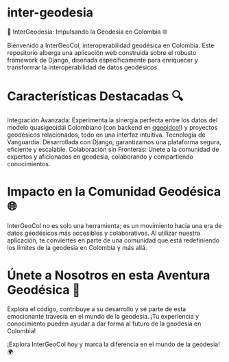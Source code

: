 # inter-geodesia
🌟 InterGeodesia: Impulsando la Geodesia en Colombia 🌐

Bienvenido a InterGeoCol, interoperabilidad geodésica en Colombia. Este repositorio alberga una aplicación web construida sobre el robusto framework de Django, diseñada específicamente para enriquecer y transformar la interoperabilidad de datos geodésicos.

# Características Destacadas 🔍

Integración Avanzada: Experimenta la sinergia perfecta entre los datos del modelo quasigeoidal Colombiano (con backend en [qgeoidcol](https://github.com/depicted-candela/qgeoidcol)) y proyectos geodésicos relacionados, todo en una interfaz intuitiva.
Tecnología de Vanguardia: Desarrollada con Django, garantizamos una plataforma segura, eficiente y escalable.
Colaboración sin Fronteras: Unete a la comunidad de expertos y aficionados en geodesia, colaborando y compartiendo conocimientos.

# Impacto en la Comunidad Geodésica 🌐
InterGeoCol no es solo una herramienta; es un movimiento hacia una era de datos geodésicos más accesibles y colaborativos. Al utilizar nuestra aplicación, te conviertes en parte de una comunidad que está redefiniendo los límites de la geodesia en Colombia y más allá.

# Únete a Nosotros en esta Aventura Geodésica 🚀
Explora el código, contribuye a su desarrollo y sé parte de esta emocionante travesía en el mundo de la geodesia. ¡Tu experiencia y conocimiento pueden ayudar a dar forma al futuro de la geodesia en Colombia!

¡Explora InterGeoCol hoy y marca la diferencia en el mundo de la geodesia! 🌍
